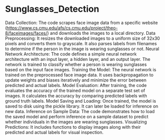 # Sunglasses_Detection
Data Collection: The code scrapes face image data from a specific website (https://www.cs.cmu.edu/afs/cs.cmu.edu/project/theo-8/faceimages/faces/) and downloads the images to a local directory.
Data Preprocessing: It resizes the downloaded images to a uniform size of 32x30 pixels and converts them to grayscale. It also parses labels from filenames to determine if the person in the image is wearing sunglasses or not.
Neural Network Architecture: The code defines a simple neural network architecture with an input layer, a hidden layer, and an output layer. The network is trained to classify whether a person is wearing sunglasses based on the input face images.
Training the Model: The neural network is trained on the preprocessed face image data. It uses backpropagation to update weights and biases iteratively and minimize the error between predicted and actual labels.
Model Evaluation: After training, the code evaluates the accuracy of the trained model on a separate test set of images. It calculates the accuracy by comparing predicted labels with ground truth labels.
Model Saving and Loading: Once trained, the model is saved to disk using the pickle library. It can later be loaded for inference on new data.
Inference on Sample Data: The code demonstrates how to load the saved model and perform inference on a sample dataset to predict whether individuals in the images are wearing sunglasses.
Visualizing Predictions: It includes functions to display images along with their predicted and actual labels for visual inspection.
